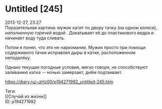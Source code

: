 Untitled [245]
===============

   
 2013-12-27, 23:27   
  Поразительная картина: мужик катит по двору тачку (на одном колесе),  *наполненную горячей водой*  . Докатывает её до пластикового ведра и начинает воду туда сливать.   
   
 Потом я понял, что это не наркомания. Мужик просто при помощи содержимого тачки исправлял дыры в катке, расположенном неподалёку.   
   
 Однако текущие погодные условия, мягко говоря, не способствуют заливанию катка -- ночью замерзает, днём подтаивает.   
    
 <https://diary.ru/~zHz00/p194271992_untitled-245.htm>   
   
 Теги:   
 [[Случай из жизни]]   
 ID: p194271992